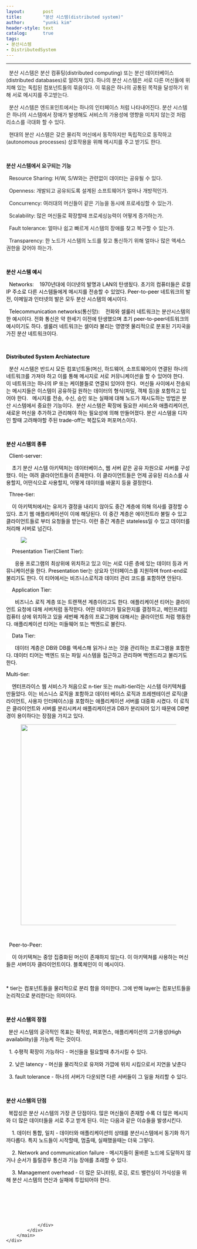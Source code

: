 ```yaml
---
layout:       post
title:        "분산 시스템(distributed system)"
author:       "yunki kim"
header-style: text
catalog:      true
tags: 
- 분산시스템
- DistributedSystem
---
```


<head></head>
<body id="tt-body-page" class="">
<div id="wrap" class="wrap-right">
    <div id="container">
        <main class="main ">
            <div class="area-main">
                <div class="area-view">
                    <div class="article-header"></div>
                    <hr>
                    <div class="article-view">
                        <div class="contents_style">
                            <p data-ke-size="size16">&nbsp; 분산 시스템은 분산 컴퓨팅(distributed computing) 또는 분산 데이터베이스(distributed databases)로 알려져 있다. 하나의 분산 시스템은 서로 다른 머신들에 위치해 있는 독립된 컴포넌트들의 묶음이다. 이 묶음은 하나의 공통된 목적을 달성하기 위해 서로 메시지를 주고받는다.</p>
<p data-ke-size="size16">&nbsp; 분산 시스템은 엔드포인트에서는 하나의 인터페이스 처럼 나타내어진다. 분산 시스템은 하나의 시스템에서 장애가 발생해도 서비스의 가용성에 영향을 미치지 않는것 처럼 리소스를 극대화 할 수 있다.&nbsp;</p>
<p data-ke-size="size16">&nbsp; 현대의 분산 시스템은 갖은 물리적 머신에서 동작하지만 독립적으로 동작하고(autonomous processes) 상호작용을 위해 메시지를 주고 받기도 한다.</p>
<p data-ke-size="size16">&nbsp;</p>
<p data-ke-size="size16"><b>분산 시스템에서 요구되는 기능</b></p>
<p data-ke-size="size16">&nbsp; Resource Sharing:&nbsp;H/W, S/W와는 관련없이 데이터는 공유될 수 있다.</p>
<p data-ke-size="size16">&nbsp; Openness: 개발되고 공유되도록 설계된 소프트웨어가 얼마나 개방적인가.</p>
<p data-ke-size="size16">&nbsp; Concurrency: 여러대의 머신들이 같은 기능을 동시에 프로세싱할 수 있는가.</p>
<p data-ke-size="size16">&nbsp; Scalability: 많은 머신들로 확장할때 프로세싱능력이 어떻게 증가하는가.</p>
<p data-ke-size="size16">&nbsp; Fault tolerance: 얼마나 쉽고 빠르게 시스템의 장애를 찾고 복구할 수 있는가.</p>
<p data-ke-size="size16">&nbsp; Transparency: 한 노드가 시스템의 노드를 찾고 통신하기 위해 얼마나 많은 액세스 권한을 갖어야 하는가.&nbsp;</p>
<p data-ke-size="size16">&nbsp;</p>
<p data-ke-size="size16"><b><span style="color: #000000;"><span style="background-color: #ffffff;">분산 시스템 예시</span></span></b></p>
<p data-ke-size="size16"><span style="color: #000000;"><span style="background-color: #ffffff;">&nbsp; Networks:</span></span><span style="color: #000000;"><span style="background-color: #ffffff;">&nbsp; &nbsp; 1970년대에 이더넷의 발명과 LAN의 탄생됬다. 초기의 컴퓨터들은 로컬 IP 주소로 다른 시스템들에게 메시지를 전송할 수 있었다. Peer-to-peer 네트워크의 발전, 이메일과 인터넷의 발은 모두 분산 시스템의 예시이다.&nbsp;</span></span><span style="color: #000000;"><span style="background-color: #ffffff;">&nbsp; </span></span></p>
<p data-ke-size="size16"><span style="color: #000000;"><span style="background-color: #ffffff;">&nbsp; Telecommunication networks(통신망):</span></span><span style="color: #000000;"><span style="background-color: #ffffff;">&nbsp; &nbsp; 전화와 셀룰러 네트워크는 분산시스템의 한 예시이다. 전화 통신은 약 한세기 이전에 탄생했으며 초기 peer-to-peer네트워크의 예시이기도 하다. 셀룰러 네트워크는 셀이라 불리는 영영엣 물리적으로 분포된 기지국을 가진 분산 네트워크이다.</span></span></p>
<p data-ke-size="size16">&nbsp;</p>
<p data-ke-size="size16"><b><span style="color: #000000;"><span style="background-color: #ffffff;">Distributed System Archiatecture</span></span></b></p>
<p data-ke-size="size16"><span style="color: #000000;"><span style="background-color: #ffffff;">&nbsp; 분산 시스템은 반드시 모든 컴포넌트들(머신, 하드웨어, 소프트웨어)이 연결된 하나의 네트워크를 가져야 하고 이를 통해 메시지로 서로 커뮤니케이션을 할 수 있어야 한다.</span></span><span style="color: #000000;"><span style="background-color: #ffffff;">&nbsp; 이 네트워크는 하나의 IP 또는 케이블들로 연결되 있어야 한다.</span></span><span style="color: #000000;"><span style="background-color: #ffffff;">&nbsp; 머신들 사이에서 전송되는 메시지들은 이스템이 공유하길 원하는 데이터의 형식(<span style="background-color: #ffffff; color: #000000;">파일, 객체 등</span>)을 포함하고 있어야 한다.&nbsp;</span></span><span style="color: #000000;"><span style="background-color: #ffffff;">&nbsp; 메시지를 전송, 수신, 승인 또는 실패에 대해 노드가 재시도하는 방법은 분산 시스템에서 중요한 기능이다.</span></span><span style="color: #000000;"><span style="background-color: #ffffff;">&nbsp; 분산 시스템은 확장에 필요한 서비스와 애플리케이션, 새로운 머신을 추가하고 관리해야 하는 필요성에 의해 만들어졌다. 분산 시스템을 디자인 할때 고려해야할 주된 trade-off는 복잡도와 퍼포머스이다.&nbsp;</span></span></p>
<p data-ke-size="size16">&nbsp;</p>
<p data-ke-size="size16"><b><span style="color: #000000;"><span style="background-color: #ffffff;">분산 시스템의 종류</span></span></b></p>
<p data-ke-size="size16"><span style="color: #000000;"><span style="background-color: #ffffff;">&nbsp; Client-server:</span></span></p>
<p data-ke-size="size16"><span style="color: #000000;"><span style="background-color: #ffffff;">&nbsp; &nbsp; 초기 분산 시스템 아키텍처는 데이터베이스, 웹 서버 같은 공유 자원으로 서버를 구성했다. 이는 여려 클라이언트들이 존재한다. 이 클라이언트들은 언제 공유된 리소스를 사용할지, 어떤식으로 사용할지, 어떻게 데이터를 바꿀지 등을 결정한다.&nbsp;</span></span></p>
<p data-ke-size="size16"><span style="color: #000000;"><span style="background-color: #ffffff;">&nbsp; Three-tier:&nbsp;</span></span></p>
<p data-ke-size="size16"><span style="color: #000000;"><span style="background-color: #ffffff;">&nbsp; &nbsp; 이 아키텍처에서는 유저가 결정을 내리지 않아도 중간 계층에 의해 의사를 결정할 수 있다. 초기 웹 애플리케이션이 이에 해당된다. 이 중간 계층은 에이전트라 불릴 수 있고 클라이언트들로 부터 요청들을 받는다. 이런 중간 계층은 stateless일 수 있고 데이터를 처리해 서버로 넘긴다.</span></span></p>
<p></p><figure class="imageblock alignCenter">
    <span data-lightbox="lightbox">
        <img src="/img/67aE7IKwIOyLnOyKpO2FnChkaXN0cmlidXRlZCBzeXN0ZW0p/img.png">
    </span>
    <figcaption></figcaption>
</figure><p></p>
<p data-ke-size="size16"><span style="color: #000000;"><span style="background-color: #ffffff;">&nbsp; &nbsp; Presentation Tier(Client Tier):</span></span></p>
<p data-ke-size="size16"><span style="color: #000000;"><span style="background-color: #ffffff;">&nbsp; &nbsp; &nbsp; 응용 프로그램의 최상위에 위치하고 있고 이는 서로 다른 층에 있는 데이터 등과 커뮤니케이션을 한다. Presentation tier는 상요자 인터페이스를 지원하며 front-end로 불리기도 한다. 이 티어에서는 비즈니스로직과 데이터 관리 코드를 포함하면 안된다.</span></span></p>
<p data-ke-size="size16"><span style="color: #000000;"><span style="background-color: #ffffff;">&nbsp; &nbsp; Application Tier:&nbsp;&nbsp;</span></span></p>
<p data-ke-size="size16"><span style="color: #000000;"><span style="background-color: #ffffff;">&nbsp; &nbsp; &nbsp; 비즈니스 로직 계층 또는 트랜잭션 계층이라고도 한다. 애플리케이션 티어는 클라이언트 요청에 대해 서버처럼 동작한다. 어떤 데이터가 필요한지를 결정하고, 메인프레임 컴퓨터 상에 위치하고 있을 세번째 계층의 프로그램에 대해서는 클라이언트 처럼 행동한다. 애플리케이션 티어는 미들웨어 또는 백엔드로 불린다.</span></span></p>
<p data-ke-size="size16"><span style="color: #000000;"><span style="background-color: #ffffff;">&nbsp; &nbsp; Data Tier:</span></span></p>
<p data-ke-size="size16"><span style="color: #000000;"><span style="background-color: #ffffff;">&nbsp; &nbsp; &nbsp; 데이터 계층은 DB와 DB를 엑세스해 읽거나 쓰는 것을 관리하는 프로그램을 포함한다. 데이터 티어는 백엔드 또는 파일 시스템을 접근하고 관리하며 백엔드라고 불리기도 한다.&nbsp;</span></span></p>
<p data-ke-size="size16"><span style="color: #000000;"><span style="background-color: #ffffff;">Multi-tier:</span></span></p>
<p data-ke-size="size16"><span style="color: #000000;"><span style="background-color: #ffffff;">&nbsp; &nbsp; 엔터프라이스 웹 서비스가 처음으로 n-tier 또는 multi-tier라는 시스템 아키텍쳐를 만들었다. 이는 비스니스 로직을 포함하고 데이터 베이스 로직과 프레젠테이션 로직(클라이언트, 사용자 인터페이스)을 포함하는 애플리케이션 서버를 대중화 시켰다. 이 로직은 클라이언트와 서버를 분리시켜서 애플리케이션과 DB가 분리되어 있기 때문에 DB변경이 용이하다는 장점을 가지고 있다.</span></span></p>
<p></p><figure class="imageblock alignCenter" width="515" height="547">
    <span data-lightbox="lightbox">
        <img src="/img/67aE7IKwIOyLnOyKpO2FnChkaXN0cmlidXRlZCBzeXN0ZW0p/img_1.png" width="515" height="547">
    </span>
    <figcaption></figcaption>
</figure><p></p>
<p data-ke-size="size16">&nbsp;</p>
<p data-ke-size="size16"><span style="color: #000000;"><span style="background-color: #ffffff;">&nbsp; Peer-to-Peer:</span></span></p>
<p data-ke-size="size16"><span style="color: #000000;"><span style="background-color: #ffffff;">&nbsp; &nbsp; 이 아키텍쳐는 중앙 집중화된 머신이 존재하지 않는다. 이 아키텍쳐를 사용하는 머신들은 서버이자 클라이언트이다. 블록체인이 이 예시이다.</span></span></p>
<p data-ke-size="size16">&nbsp;</p>
<p data-ke-size="size16"><span style="color: #000000;"><span style="background-color: #ffffff;">* tier는 컴포넌트들을 물리적으로 분리 함을 의미한다. 그에 반해 layer는 컴포넌트들을 논리적으로 분리한다는 의미이다.&nbsp;</span></span></p>
<p data-ke-size="size16">&nbsp;</p>
<p data-ke-size="size16"><b><span style="color: #000000;"><span style="background-color: #ffffff;">분산 시스템의 장점</span></span></b></p>
<p data-ke-size="size16"><b><span style="color: #000000;"><span style="background-color: #ffffff;">&nbsp;&nbsp;</span></span></b><span style="color: #000000;"><span style="background-color: #ffffff;">분산 시스템의 궁극적인 목표는 확작성, 퍼포먼스, 애플리케이션의 고가용성(High availability)을 가능케 하는 것이다.</span></span></p>
<p data-ke-size="size16"><span style="color: #000000;"><span style="background-color: #ffffff;">&nbsp; 1. 수평적 확장이 가능하다 - 머신들을 필요할때 추가시킬 수 있다.</span></span></p>
<p data-ke-size="size16"><span style="color: #000000;"><span style="background-color: #ffffff;">&nbsp; 2. 낮은 latency - 머신을 물리적으로 유저와 가깝에 위치 시킴으로서 지연을 낮춘다</span></span></p>
<p data-ke-size="size16"><span style="color: #000000;"><span style="background-color: #ffffff;">&nbsp; 3. fault tolerance - 하나의 서버가 다운되면 다른 서버들이 그 일을 처리할 수 있다.</span></span></p>
<p data-ke-size="size16">&nbsp;</p>
<p data-ke-size="size16"><b><span style="color: #000000;"><span style="background-color: #ffffff;">분산 시스템의 단점</span></span></b></p>
<p data-ke-size="size16"><b><span style="color: #000000;"><span style="background-color: #ffffff;">&nbsp;&nbsp;</span></span></b><span style="color: #000000;"><span style="background-color: #ffffff;">복잡성은 분산 시스템의 가장 큰 단점이다. 많은 머신들이 존재할 수록 더 많은 메시지와 더 많은 데이터들을 서로 주고 받게 된다. 이는 다음과 같은 이슈들을 발생시킨다.</span></span></p>
<p data-ke-size="size16"><span style="color: #000000;"><span style="background-color: #ffffff;">&nbsp; &nbsp; 1. 데이터 통합, 일치 - 데이터와 애플리케이션의 상태를 분산시스템에서 동기화 하기 까다롭다. 특지 노드들이 시작할때, 멈출때, 실패했을때는 더욱 그렇다.</span></span></p>
<p data-ke-size="size16"><span style="color: #000000;"><span style="background-color: #ffffff;">&nbsp; &nbsp; 2. Network and communication failure - 메시지들이 올바른 노드에 도달하지 않거나 순서가 틀릴경우 통신과 기능 장애를 초래할 수 있다.</span></span></p>
<p data-ke-size="size16"><span style="color: #000000;"><span style="background-color: #ffffff;">&nbsp; &nbsp; 3. Management overhead - 더 많은 모니터링, 로깅, 로드 밸런싱이 가식성을 위해 분산 시스템의 연산과 실패에 투입되어야 한다.</span></span></p>
<p data-ke-size="size16">&nbsp;</p>
<p data-ke-size="size16">&nbsp;</p>
                        </div>
                        <br>
                        <div class="tags"></div>
                    </div>
                    
                </div>
            </div>
        </main>
    </div>
</div>


</body>